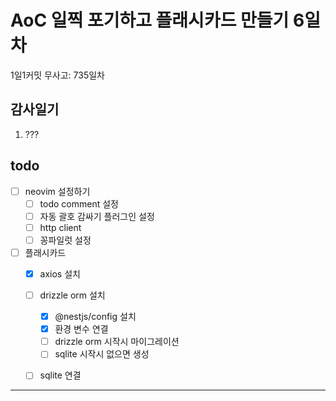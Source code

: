 # AoC 일찍 포기하고 플래시카드 만들기 6일차

1일1커밋 무사고: 735일차

## 감사일기

1. ???

## todo

- [ ] neovim 설정하기
  - [ ] todo comment 설정
  - [ ] 자동 괄호 감싸기 플러그인 설정
  - [ ] http client
  - [ ] 꽁파일럿 설정
- [ ] 플래시카드
  - [x] axios 설치
  - [ ] drizzle orm 설치
    - [x] @nestjs/config 설치
    - [x] 환경 변수 연결
    - [ ] drizzle orm 시작시 마이그레이션
    - [ ] sqlite 시작시 없으면 생성
  - [ ] sqlite 연결



---


